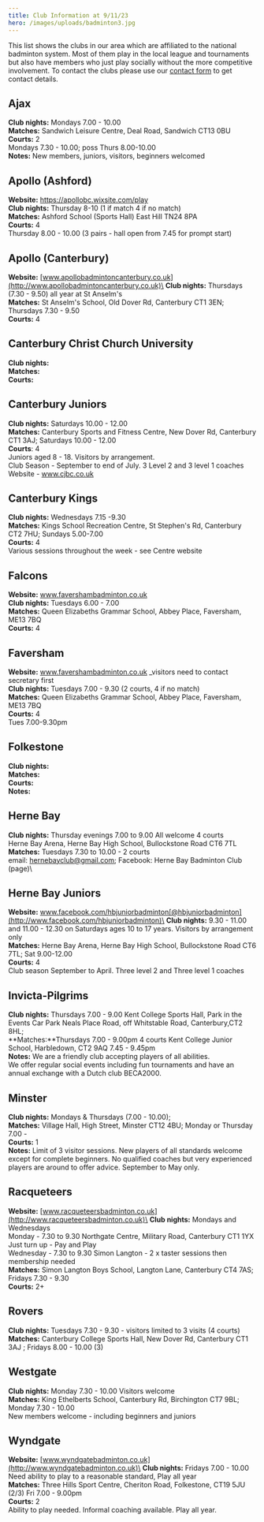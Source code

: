 ```yaml
---
title: Club Information at 9/11/23
hero: /images/uploads/badminton3.jpg
---
```

This list shows the clubs in our area which are affiliated to the national badminton system. Most of them play in the local league and tournaments but also have members who just play socially without the more competitive involvement.  To contact the clubs please use our [contact form](https://www.nfrba.co.uk/contact/) to get contact details.

## Ajax

**Club nights:** Mondays 7.00 - 10.00\
**Matches:** Sandwich Leisure Centre, Deal Road, Sandwich CT13 0BU\
**Courts:** 2\
Mondays 7.30 - 10.00; poss Thurs 8.00-10.00\
**Notes:** New members, juniors, visitors, beginners welcomed

## Apollo (Ashford)

**Website:** <https://apollobc.wixsite.com/play>\
**Club nights:** Thursday 8-10 (1 if match 4 if no match)\
**Matches:** Ashford School (Sports Hall) East Hill TN24 8PA\
**Courts:** 4\
T﻿hursday 8.00 - 10.00 (3 pairs - hall open from 7.45 for prompt start)

## Apollo (Canterbury)

**Website:** [www.apollobadmintoncanterbury.co.uk](http://www.apollobadmintoncanterbury.co.uk)\
**Club nights:** Thursdays (7.30 - 9.50) all year at St Anselm's\
**Matches:** St Anselm's School, Old Dover Rd, Canterbury CT1 3EN; Thursdays 7.30 - 9.50\
**Courts:** 4

## Canterbury Christ Church University

**Club nights:** \
**Matches:**  \
**Courts:** 

## Canterbury Juniors

**Club nights:** Saturdays 10.00 - 12.00\
**Matches:** Canterbury Sports and Fitness Centre, New Dover Rd, Canterbury CT1 3AJ; Saturdays 10.00 - 12.00\
**Courts**: 4\
J﻿uniors aged 8 - 18. Visitors by arrangement.\
C﻿lub Season - September to end of July. 3 Level 2 and 3 level 1 coaches\
W﻿ebsite - www.cjbc.co.uk

## Canterbury Kings

**Club nights:** Wednesdays 7.15 -9.30\
**Matches:** Kings School Recreation Centre, St Stephen's Rd, Canterbury CT2 7HU; Sundays 5.00-7.00\
**Courts:** 4\
Various sessions throughout the week - see Centre website

## Falcons

**Website:** www.favershambadminton.co.uk [](http://www.favershambadminton.club)\
**Club nights:** Tuesdays 6.00 - 7.00 \
**Matches:** Queen Elizabeths Grammar School, Abbey Place, Faversham, ME13 7BQ\
**Courts:** 4

## Faversham

**Website:** www.favershambadminton.co.uk _visitors need to contact secretary first[](http://www.favershambadminton.club)\
**Club nights:** Tuesdays 7.00 - 9.30 (2 courts, 4 if no match)\
**Matches:** Queen Elizabeths Grammar School, Abbey Place, Faversham, ME13 7BQ\
**Courts:** 4\
T﻿ues 7.00-9.30pm 

## Folkestone

**Club nights:**\
**Matches:** \
**Courts:** \
**Notes:** 

## Herne Bay

**Club nights:** Thursday evenings 7.00 to 9.00  All welcome  4 courts\
Herne Bay Arena, Herne Bay High School, Bullockstone Road CT6 7TL\
**Matches:** Tuesdays 7.30 to 10.00 - 2 courts\
e﻿mail: hernebayclub@gmail.com; Facebook: Herne Bay Badminton Club (page)\

## Herne Bay Juniors

**Website:** www.facebook.com/hbjuniorbadminton[@hbjuniorbadminton](http://www.facebook.com/hbjuniorbadminton)\
**Club nights:** 9.30 - 11.00 and 11.00 - 12.30  on Saturdays ages 10 to 17 years. Visitors by arrangement only\
**Matches:** Herne Bay Arena, Herne Bay High School, Bullockstone Road CT6 7TL; Sat 9.00-12.00\
**Courts:** 4\
Club season September to April. Three level 2 and Three level 1 coaches

## Invicta-Pilgrims

**Club nights:** Thursdays 7.00 - 9.00 Kent College Sports Hall, Park in the Events Car Park Neals Place Road, off Whitstable Road, Canterbury,C﻿T2 8HL; \
**Matches:**Thursdays 7.00 - 9.00pm 4 courts Kent College Junior School, Harbledown, CT2 9AQ 7.45 - 9.45pm\
**Notes:** We are a friendly club accepting players of all abilities.\
We offer regular social events including fun tournaments and have an annual exchange with a Dutch club BECA2000.

## Minster

**Club nights:** Mondays & Thursdays (7.00 - 10.00);\
**Matches:** Village Hall, High Street, Minster CT12 4BU; Monday or Thursday 7.00 -\
**Courts:** 1\
**Notes:** Limit of 3 visitor sessions. New players of all standards welcome except for complete beginners. No qualified coaches but very experienced players are around to offer advice. September to May only.

## Racqueteers

**Website:** [www.racqueteersbadminton.co.uk](http://www.racqueteersbadminton.co.uk)\
**Club nights:** Mondays and Wednesdays\
M﻿onday - 7.30 to 9.30 Northgate Centre, Military Road, Canterbury CT1 1YX Just turn up - Pay and Play\
W﻿ednesday - 7.30 to 9.30 Simon Langton - 2 x taster sessions then membership needed\
**Matches:** Simon Langton Boys School, Langton Lane, Canterbury CT4 7AS; Fridays 7.30 - 9.30\
**Courts:** 2+

## Rovers

**Club nights:** Tuesdays 7.30 - 9.30 - visitors limited to 3 visits (4 courts)\
**Matches:** Canterbury College Sports Hall, New Dover Rd, Canterbury CT1 3AJ ; Fridays 8.00 - 10.00 (3)

## Westgate

**Club nights:** Monday 7.30 - 10.00 Visitors welcome\
**Matches:** King Ethelberts School, Canterbury Rd, Birchington CT7 9BL; Monday 7.30 - 10.00\
New members welcome - including beginners and juniors

## Wyndgate

**Website:** [www.wyndgatebadminton.co.uk](http://www.wyndgatebadminton.co.uk)\
**Club nights:** Fridays 7.00 - 10.00  Need ability to play to a reasonable standard, Play all year\
**Matches:** Three Hills Sport Centre, Cheriton Road, Folkestone, CT19 5JU (2/3) Fri 7.00 - 9.00pm\
**Courts:** 2\
Ability to play needed. Informal coaching available. Play all year.